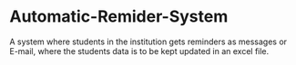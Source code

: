 # Automatic-Remider-System
A system where students in the institution gets reminders as messages or E-mail, where the students data is to be kept updated in an excel file.
